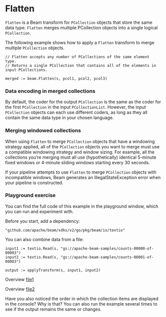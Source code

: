 # Flatten

`Flatten` is a Beam transform for `PCollection` objects that store the same data type. `Flatten` merges multiple PCollection objects into a single logical `PCollection`.

The following example shows how to apply a `Flatten` transform to merge multiple `PCollection` objects.

```
// Flatten accepts any number of PCollections of the same element type.
// Returns a single PCollection that contains all of the elements in input PCollections.

merged := beam.Flatten(s, pcol1, pcol2, pcol3)
```

### Data encoding in merged collections

By default, the coder for the output `PCollection` is the same as the coder for the first `PCollection` in the input `PCollectionList`. However, the input `PCollection` objects can each use different coders, as long as they all contain the same data type in your chosen language.

### Merging windowed collections

When using `Flatten` to merge `PCollection` objects that have a windowing strategy applied, all of the `PCollection` objects you want to merge must use a compatible windowing strategy and window sizing. For example, all the collections you’re merging must all use (hypothetically) identical 5-minute fixed windows or 4-minute sliding windows starting every 30 seconds.

If your pipeline attempts to use `Flatten` to merge `PCollection` objects with incompatible windows, Beam generates an IllegalStateException error when your pipeline is constructed.

### Playground exercise

You can find the full code of this example in the playground window, which you can run and experiment with.

Before you start, add a dependency:
```
"github.com/apache/beam/sdks/v2/go/pkg/beam/io/textio"
```

You can also combine data from a file:
```
input1 := textio.Read(s, "gs://apache-beam-samples/counts-00000-of-00003")
input2 := textio.Read(s, "gs://apache-beam-samples/counts-00001-of-00003")

output := applyTransform(s, input1, input2)
```

Overview [file1](https://storage.googleapis.com/apache-beam-samples/counts-00000-of-00003)

Overview [file2](https://storage.googleapis.com/apache-beam-samples/counts-00001-of-00003)

Have you also noticed the order in which the collection items are displayed in the console? Why is that? You can also run the example several times to see if the output remains the same or changes.

